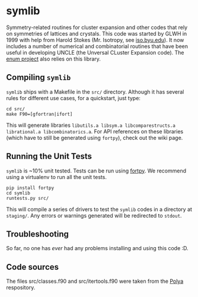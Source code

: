 # symlib
Symmetry-related routines for cluster expansion and other codes that rely on symmetries of lattices
and crystals. This code was started by GLWH in 1999 with help from Harold Stokes (Mr. Isotropy, see
[iso.byu.edu](http://iso.byu.edu/iso/isodistort.php)). It now includes a number of numerical and
combinatorial routines that have been useful in developing UNCLE (the Unversal CLuster Expansion code). The [enum
project](https://github.com/glwhart/enum4) also relies on this library.  


## Compiling `symlib`

`symlib` ships with a Makefile in the `src/` directory. Although it has several rules for different
use cases, for a quickstart, just type: 

```
cd src/
make F90=[gfortran|ifort]
```

This will generate libraries `libutils.a libsym.a libcomparestructs.a librational.a
libcombinatorics.a`. For API references on these libraries (which have to still be generated using
`fortpy`), check out the wiki page. 

## Running the Unit Tests

`symlib` is ~10% unit tested. Tests can be run using
[fortpy](https://github.com/rosenbrockc/fortpy). We recommend using a virtualenv to run all the unit
tests. 

```
pip install fortpy
cd symlib
runtests.py src/
```

This will compile a series of drivers to test the `symlib` codes in a directory at `staging/`. Any
errors or warnings generated will be redirected to `stdout`. 

## Troubleshooting

So far, no one has *ever* had any problems installing and using this code :D.

## Code sources

The files src/classes.f90 and src/itertools.f90 were taken from the [Polya](https://github.com/rosenbrockc/polya) respository.
